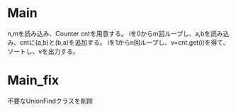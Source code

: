 # Main
n,mを読み込み、Counter cntを用意する。
iを0からm回ループし、a,bを読み込み、cntに(a,b)と(b,a)を追加する。
iを1からn回ループし、v=cnt.get(i)を得て、ソートし、vを出力する。

# Main\_fix
不要なUnionFindクラスを削除

